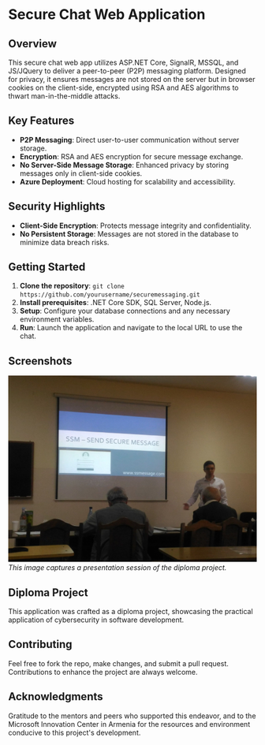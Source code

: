 # Secure Chat Web Application

## Overview
This secure chat web app utilizes ASP.NET Core, SignalR, MSSQL, and JS/JQuery to deliver a peer-to-peer (P2P) messaging platform. Designed for privacy, it ensures messages are not stored on the server but in browser cookies on the client-side, encrypted using RSA and AES algorithms to thwart man-in-the-middle attacks.

## Key Features
- **P2P Messaging**: Direct user-to-user communication without server storage.
- **Encryption**: RSA and AES encryption for secure message exchange.
- **No Server-Side Message Storage**: Enhanced privacy by storing messages only in client-side cookies.
- **Azure Deployment**: Cloud hosting for scalability and accessibility.

## Security Highlights
- **Client-Side Encryption**: Protects message integrity and confidentiality.
- **No Persistent Storage**: Messages are not stored in the database to minimize data breach risks.

## Getting Started
1. **Clone the repository**: `git clone https://github.com/yourusername/securemessaging.git`
2. **Install prerequisites**: .NET Core SDK, SQL Server, Node.js.
3. **Setup**: Configure your database connections and any necessary environment variables.
4. **Run**: Launch the application and navigate to the local URL to use the chat.

## Screenshots
![Secure Chat Interface](/files/32366.jpg)
*This image captures a presentation session of the diploma project.*

## Diploma Project
This application was crafted as a diploma project, showcasing the practical application of cybersecurity in software development.

## Contributing
Feel free to fork the repo, make changes, and submit a pull request. Contributions to enhance the project are always welcome.

## Acknowledgments
Gratitude to the mentors and peers who supported this endeavor, and to the Microsoft Innovation Center in Armenia for the resources and environment conducive to this project's development.
